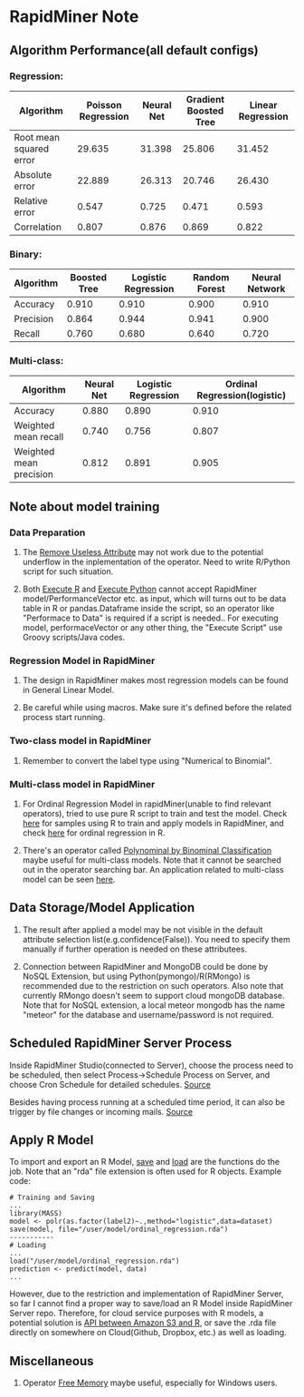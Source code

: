 # RapidMiner Note

## Algorithm Performance(all default configs)

### Regression:

Algorithm | Poisson Regression | Neural Net | Gradient Boosted Tree | Linear Regression
 --- | --- | --- | --- | ---
Root mean squared error | 29.635 | 31.398 | 25.806 | 31.452
Absolute error | 22.889 | 26.313 | 20.746 | 26.430
Relative error | 0.547 | 0.725 | 0.471 | 0.593
Correlation | 0.807 | 0.876 | 0.869 | 0.822

### Binary:
Algorithm | Boosted Tree | Logistic Regression | Random Forest | Neural Network
 --- | --- | --- | --- | ---
Accuracy | 0.910 | 0.910 | 0.900 | 0.910
Precision | 0.864 | 0.944 | 0.941 | 0.900
Recall | 0.760 | 0.680 | 0.640 | 0.720

### Multi-class:
Algorithm | Neural Net | Logistic Regression | Ordinal Regression(logistic)
 --- | --- | --- | ---
Accuracy | 0.880 | 0.890 | 0.910
Weighted mean recall | 0.740 | 0.756 | 0.807
Weighted mean precision | 0.812 | 0.891 | 0.905

## Note about model training

### Data Preparation

1. The [Remove Useless Attribute](http://docs.rapidminer.com/studio/operators/blending/attributes/selection/remove_useless_attributes.html) may not work due to the potential underflow in the inplementation of the operator. Need to write R/Python script for 
such situation.

2. Both [Execute R](http://docs.rapidminer.com/studio/operators/utility/scripting/execute_r.html) and [Execute Python](http://docs.rapidminer.com/studio/operators/utility/scripting/execute_python.html) cannot accept RapidMiner model/PerformanceVector etc. as input, which will turns out to be 
data table in R or pandas.Dataframe inside the script, so an operator like "Performace to Data" is required if a script is needed.. For executing model, performaceVector or any other thing, the "Execute Script" use Groovy scripts/Java codes.

### Regression Model in RapidMiner

1. The design in RapidMiner makes most regression models can be found in General Linear Model.

2. Be careful while using macros. Make sure it's defined before the related process start running.

### Two-class model in RapidMiner

1. Remember to convert the label type using "Numerical to Binomial".

### Multi-class model in RapidMiner

1. For Ordinal Regression Model in rapidMiner(unable to find relevant operators), tried to use pure R script to train and test the model. 
Check [here](http://community.rapidminer.com/t5/RapidMiner-Studio/Is-is-possible-to-see-the-output-from-an-R-model-in-Rapidminer/td-p/24472) for samples using R to train and apply models in RapidMiner, and check [here](http://www.uni-kiel.de/psychologie/rexrepos/posts/regressionOrdinal.html) for ordinal regression in R.

2. There's an operator called [Polynominal by Binominal Classification](http://docs.rapidminer.com/studio/operators/modeling/predictive/ensembles/polynomial_by_binomial_classification.html) maybe useful for multi-class models. Note that it cannot be searched out in the operator searching bar. An application related to multi-class model can be seen [here](http://community.rapidminer.com/t5/RapidMiner-Studio/Multi-Class-Labels/td-p/26572).

## Data Storage/Model Application

1. The result after applied a model may be not visible in the default attribute selection list(e.g.confidence(False)).
You need to specify them manually if further operation is needed on these attributees.

2. Connection between RapidMiner and MongoDB could be done by NoSQL Extension, but using Python(pymongo)/R(RMongo) is recommended due
to the restriction on such operators. Also note that currently RMongo doesn't seem to support cloud mongoDB database. Note that for NoSQL extension, a local meteor mongodb has the name "meteor" for the database and username/password is not required. 

## Scheduled RapidMiner Server Process

Inside RapidMiner Studio(connected to Server), choose the process need to be scheduled, then select Process->Schedule Process on Server, and choose Cron Schedule for detailed schedules. [Source](http://docs.rapidminer.com/server/how-to/schedule-a-process/schedule-from-studio.html) 

Besides having process running at a scheduled time period, it can also be trigger by file changes or incoming mails. [Source](http://docs.rapidminer.com/server/how-to/schedule-a-process/schedule-from-server.html)


## Apply R Model

To import and export an R Model, [save](https://stat.ethz.ch/R-manual/R-devel/library/base/html/save.html) and [load](https://stat.ethz.ch/R-manual/R-devel/library/base/html/load.html) are the functions do the job. Note that an "rda" file extension is often used for R objects. Example code:

```
# Training and Saving
...
library(MASS)
model <- polr(as.factor(label2)~.,method="logistic",data=dataset)
save(model, file="/user/model/ordinal_regression.rda")
-----------
# Loading
...
load("/user/model/ordinal_regression.rda")
prediction <- predict(model, data)
...
```

However, due to the restriction and implementation of RapidMiner Server, so far I cannot find a proper way to save/load an R Model inside RapidMiner Server repo. Therefore, for cloud service purposes with R models, a potential solution is 
[API between Amazon S3 and R](https://github.com/cloudyr/aws.s3), or save the .rda file directly on somewhere on Cloud(Github, Dropbox, etc.) as well as loading.

## Miscellaneous

1. Operator [Free Memory](http://docs.rapidminer.com/studio/operators/utility/misc/free_memory.html) maybe useful, especially for Windows users.
